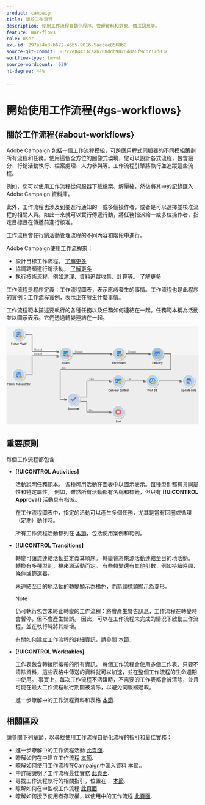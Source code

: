 ```yaml
---
product: campaign
title: 關於工作流程
description: 使用工作流程自動化程序、管理資料和對象、傳送訊息等。
feature: Workflows
role: User
exl-id: 297aa4e3-b672-46b5-9016-5accee8568b8
source-git-commit: 567c2e84433caab708ddb9026dda6f9cb717d032
workflow-type: tm+mt
source-wordcount: '639'
ht-degree: 44%

---
```


# 開始使用工作流程{#gs-workflows}

## 關於工作流程{#about-workflows}

Adobe Campaign 包括一個工作流程模組，可跨應用程式伺服器的不同模組策劃所有流程和任務。使用這個全方位的圖像式環境，您可以設計各式流程，包含細分、行銷活動執行、檔案處理、人力參與等。工作流程引擎將執行並追蹤這些流程。

例如，您可以使用工作流程從伺服器下載檔案、解壓縮，然後將其中的記錄匯入 Adobe Campaign 資料庫。

此外，工作流程也涉及到要進行通知的一或多個操作者，或者是可以選擇並核准流程的相關人員。如此一來就可以實行傳遞行動，將任務指派給一或多位操作者，指定目標且在傳遞前進行核准。

工作流程會在行銷活動管理流程的不同內容和階段中進行。

Adobe Campaign使用工作流程來：

* 設計目標工作流程。 [了解更多](#targeting-workflows)
* 協調跨頻道行銷活動。 [了解更多](#campaign-workflows)
* 執行技術流程，例如清理、資料追蹤收集、計算等。 [了解更多](#technical-workflows)

工作流程是程序定義：工作流程圖表，表示應該發生的事情。工作流程也是此程序的實例：工作流程實例，表示正在發生什麼事情。

工作流程範本描述要執行的各種任務以及任務如何連結在一起。任務範本稱為活動並以圖示表示。它們透過轉變連結在一起。

![](assets/example1.png)

## 重要原則

每個工作流程都包含：

* **[!UICONTROL Activities]**

  活動說明任務範本。 各種可用活動在圖表中以圖示表示。每種型別都有共同屬性和特定屬性。 例如，雖然所有活動都有名稱和標籤，但只有 **[!UICONTROL Approval]** 活動具有指派。

  在工作流程圖表中，指定的活動可以產生多個任務，尤其是當有回圈或循環（定期）動作時。

  所有工作流程活動都列在 [本節](activities.md)，包括使用案例和範例。

* **[!UICONTROL Transitions]**

  轉變可讓您連結活動並定義其順序。 轉變會將來源活動連結至目的地活動。 轉換有多種型別，視來源活動而定。 有些轉變還有其他引數，例如持續時間、條件或篩選器。

  未連結至目的地活動的轉變顯示為橘色，而箭頭標頭顯示為菱形。

  >[!NOTE]
  >
  >仍可執行包含未終止轉變的工作流程：將會產生警告訊息，工作流程在轉變時會暫停，但不會產生錯誤。 因此，可以在工作流程未完成的情況下啟動工作流程，並在執行時將其新增。

  有關如何建立工作流程的詳細資訊，請參閱 [本節](build-a-workflow.md).

* **[!UICONTROL Worktables]**

  工作表包含轉接所攜帶的所有資訊。 每個工作流程會使用多個工作表。只要不清除資料，這些表格中傳送的資料就可以加速，並在整個工作流程的生命週期中使用。 事實上，每次工作流程不活躍時，不需要的工作表都會被清除，並且可能在最大工作流程執行期間被清除，以避免伺服器過載。

  進一步瞭解中的工作流程資料和表格 [本節](use-workflow-data.md).

## 相關區段

請參閱下列章節，以尋找使用工作流程自動化流程的指引和最佳實務：

* 進一步瞭解中的工作流程活動 [此頁面](use-workflow-data.md).
* 瞭解如何在中建立工作流程 [本節](build-a-workflow.md).
* 瞭解如何使用工作流程在Campaign中匯入資料 [本節](campaign-workflows.md)..
* 中詳細說明了工作流程最佳實務 [此頁面](workflow-best-practices.md).
* 尋找工作流程執行的相關指引，位置在： [本節](start-a-workflow.md).
* 瞭解如何在中監視工作流程 [此頁面](monitor-workflow-execution.md).
* 瞭解如何授予使用者存取權，以使用中的工作流程 [此頁面](managing-rights.md).
